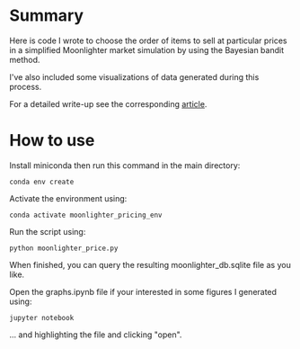 # Summary
Here is code I wrote to choose the order of items to sell at particular prices in a simplified
Moonlighter market simulation by using the Bayesian bandit method.

I've also included some visualizations of data generated during this process.

For a detailed write-up see the corresponding
[article](https://cmshymansky.com/MoonlighterBayesianBanditsPricing/).

# How to use
Install miniconda then run this command in the main directory:
```
conda env create
```
Activate the environment using:
```
conda activate moonlighter_pricing_env
```
Run the script using:
```
python moonlighter_price.py
```
When finished, you can query the resulting moonlighter_db.sqlite file as you like.

Open the graphs.ipynb file if your interested in some figures I generated using:

```
jupyter notebook
```
... and highlighting the file and clicking "open".
